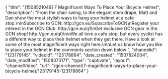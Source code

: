 {
    "title": "[1508521049] 7 Magnificent Ways To Place Your Bicycle Helmet",
    "description": "From the chair swing, to the elegant stem drape, Matt and Dan show the most stylish ways to hang your helmet at a cafe stop.\n\nSubscribe to GCN: http:\/\/gcn.eu\/SubscribeToGCN\nRegister your interest in the GCN Club: http:\/\/gcn.eu\/q1\nGet exclusive GCN gear in the GCN shop! http:\/\/gcn.eu\/q0\n\nWe all love a cafe stop, but every cyclist has a different way to place their helmet when they get there. Have a look at some of the most magnificent ways right here.\n\nLet us know how you like to place your helmet in the comments section down below ",
    "channelid": "123179145",
    "videoid": "123178864",
    "date_created": "1507824004",
    "date_modified": "1508373171",
    "type": "captivate",
    "layout": "channelVideo",
    "url": "\/gcn-channel\/7-magnificent-ways-to-place-your-bicycle-helmet\/123179145-123178864"
}